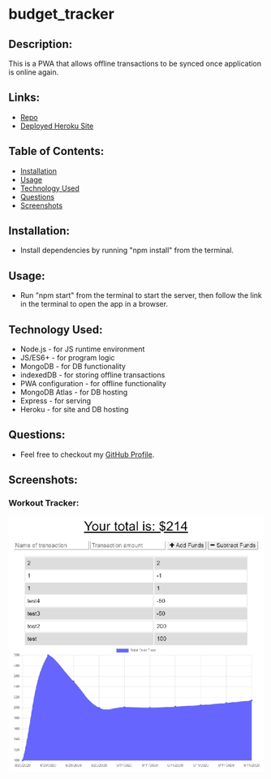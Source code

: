 # budget_tracker

  ## Description:
  This is a PWA that allows offline transactions to be synced once application is online again.

  ## Links:
  * [Repo](https://github.com/locutusOO1/budget_tracker)
  * [Deployed Heroku Site](https://powerful-thicket-44511.herokuapp.com/)

  ## Table of Contents:
  * [Installation](#installation)
  * [Usage](#usage)
  * [Technology Used](#technology-used)
  * [Questions](#questions)
  * [Screenshots](#screenshots)

  ## Installation:
  * Install dependencies by running "npm install" from the terminal.
  
  ## Usage:
  * Run "npm start" from the terminal to start the server, then follow the link in the terminal to open the app in a browser.

  ## Technology Used:
  * Node.js - for JS runtime environment
  * JS/ES6+ - for program logic
  * MongoDB - for DB functionality
  * indexedDB - for storing offline transactions
  * PWA configuration - for offline functionality
  * MongoDB Atlas - for DB hosting
  * Express - for serving
  * Heroku - for site and DB hosting

  ## Questions:
  * Feel free to checkout my [GitHub Profile](https://github.com/locutusOO1).

  ## Screenshots:
  ### Workout Tracker:

  ![Screenshot of Budget Tracker App](images/budget.png)